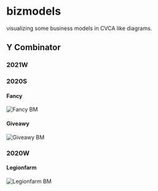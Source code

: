 # bizmodels
visualizing some business models in CVCA like diagrams.

## Y Combinator

### 2021W

### 2020S

#### Fancy
![Fancy BM](https://kroki.io/plantuml/svg/eNptjkFqwzAQRfc6xWC6aBcBt6WbgrNxyAHsdhHIZpCHVDiSzIxc6BlygNyvJ8lIKU4L3UnvPz0kowsTMnrwMUT7wdETJJ7JyLIwhlFogqf6FxwmB48vtTFoU2So2lmSvuUKUKB9798Mk00YDkeCaovBfpVl2-7MLGRRFHduIJbCu013470W6cq1s-ABeQS5bZveaA5Wq7Ue4RXiRIyJCmyadW4qbe5M_k4heSlE_fzsx_g-n_bBJfJiVPx_yCQnVCiFfM9maf9R9-F-oKP7JAYX4Ln2Ljws-vUHTAcnifgCbQR3Lg==)

#### Giveawy
![Giveawy BM](https://kroki.io/plantuml/svg/eNp1j0tLAzEUhff5FZfB52LKdIobaWcziy6kIKiUQjfXzG0NTW6GPNQi_ndj6qMis835znduzldtXdWVF36nuEeHBoxlK5-cNQTBRTpKHPLOUw91dfTY9QrGV5UQjmRA3mqCoo0-pL7zBbwJAJTBOijm6lnxFr7DAtDDvH24u_9FWo3K_IPaDL3_mUgywhfcHyzLlYieJPqULNDtKPQaJeVwcSvYBgJNmwDXML5BZ3B2MppUI5HnoSybRKVsevZoX5vIydVBumfNkZkkeY9uDyqQ8SKBs1lzODxXOqs1uiZrQVrF5EW-OHNf3mFoWpbH40Nzy9WQZ80Xk-oU7AaCDagBjY0cLsVn5edntieHgT4ApN2etg==)

### 2020W

#### Legionfarm
![Legionfarm BM](https://kroki.io/plantuml/svg/eNpNjjFPwzAQhXf_ilNUJDKkpEhlQKRLJLoUUSmwdTnMkVit7ejsgPrve64pZfT73n1-YW_ciIwWrHdeD-wtQeSJVPgjjG4faIT7-l_4ORpYLGulUEfPULRTiHLLBWCA9r17U0w6ousPBMWGeuPdF7I9483zi5oCaQzCWo96oJDvXrsr2LKHNYoys-26U8kLTbNKBniEZrZzt_hNMFs83A2lSmmiornQZX1TqvSuqssVy5gQiZUYz3Guf5CW_fmLp6r6TXVaZ1wvqvGAR_gxcYBeVpW5OZ-v0jJpWqHZcQLbBGgR)
